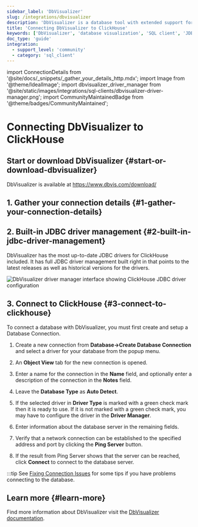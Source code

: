 ```yaml
---
sidebar_label: 'DbVisualizer'
slug: /integrations/dbvisualizer
description: 'DbVisualizer is a database tool with extended support for ClickHouse.'
title: 'Connecting DbVisualizer to ClickHouse'
keywords: ['DbVisualizer', 'database visualization', 'SQL client', 'JDBC driver', 'database tool']
doc_type: 'guide'
integration:
  - support_level: 'community'
  - category: 'sql_client'
---
```


import ConnectionDetails from '@site/docs/_snippets/_gather_your_details_http.mdx';
import Image from '@theme/IdealImage';
import dbvisualizer_driver_manager from '@site/static/images/integrations/sql-clients/dbvisualizer-driver-manager.png';
import CommunityMaintainedBadge from '@theme/badges/CommunityMaintained';

# Connecting DbVisualizer to ClickHouse

<CommunityMaintainedBadge/>

## Start or download DbVisualizer {#start-or-download-dbvisualizer}

DbVisualizer is available at https://www.dbvis.com/download/

## 1. Gather your connection details {#1-gather-your-connection-details}

<ConnectionDetails />

## 2. Built-in JDBC driver management {#2-built-in-jdbc-driver-management}

DbVisualizer has the most up-to-date JDBC drivers for ClickHouse included. It has full JDBC driver management built right in that points to the latest releases as well as historical versions for the drivers.

<Image img={dbvisualizer_driver_manager} size="lg" border alt="DbVisualizer driver manager interface showing ClickHouse JDBC driver configuration" />

## 3. Connect to ClickHouse {#3-connect-to-clickhouse}

To connect a database with DbVisualizer, you must first create and setup a Database Connection.

1. Create a new connection from **Database->Create Database Connection** and select a driver for your database from the popup menu.

2. An **Object View** tab for the new connection is opened.

3. Enter a name for the connection in the **Name** field, and optionally enter a description of the connection in the **Notes** field.

4. Leave the **Database Type** as **Auto Detect**.

5. If the selected driver in **Driver Type** is marked with a green check mark then it is ready to use. If it is not marked with a green check mark, you may have to configure the driver in the **Driver Manager**.

6. Enter information about the database server in the remaining fields.

7. Verify that a network connection can be established to the specified address and port by clicking the **Ping Server** button.

8. If the result from Ping Server shows that the server can be reached, click **Connect** to connect to the database server.

:::tip
See [Fixing Connection Issues](https://www.dbvis.com/docs/ug/troubleshooting/fixing-connection-issues/) for some tips if you have problems connecting to the database.

## Learn more {#learn-more}

Find more information about DbVisualizer visit the [DbVisualizer documentation](https://www.dbvis.com/docs/ug/).
